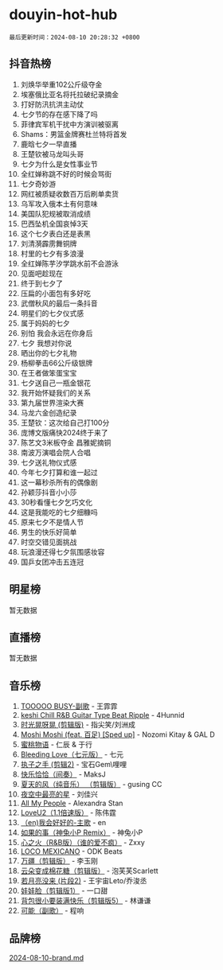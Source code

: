 # douyin-hot-hub

`最后更新时间：2024-08-10 20:28:32 +0800`

## 抖音热榜

1. 刘焕华举重102公斤级夺金
1. 埃塞俄比亚名将托拉破纪录摘金
1. 打好防汛抗洪主动仗
1. 七夕节的存在感下降了吗
1. 菲律宾军机干扰中方演训被驱离
1. Shams：男篮金牌赛杜兰特将首发
1. 鹿晗七夕一早直播
1. 王楚钦被马龙叫头哥
1. 七夕为什么是女性事业节
1. 全红婵称跳不好的时候会骂街
1. 七夕奇妙游
1. 网红被质疑收数百万后刷单卖货
1. 乌军攻入俄本土有何意味
1. 美国队犯规被取消成绩
1. 巴西坠机全国哀悼3天
1. 这个七夕表白还是表黑
1. 刘清漪霹雳舞铜牌
1. 村里的七夕有多浪漫
1. 全红婵陈芋汐学跳水前不会游泳
1. 见面吧趁现在
1. 终于到七夕了
1. 压扁的小面包有多好吃
1. 武僧秋风的最后一条抖音
1. 明星们的七夕仪式感
1. 属于妈妈的七夕
1. 别怕 我会永远在你身后
1. 七夕 我想对你说
1. 晒出你的七夕礼物
1. 杨柳拳击66公斤级银牌
1. 在王者做笨蛋宝宝
1. 七夕送自己一瓶金银花
1. 我开始怀疑我们的关系
1. 第九届世界渲染大赛
1. 马龙六金创造纪录
1. 王楚钦：这次给自己打100分
1. 庞博文版痛快2024终于来了
1. 陈艺文3米板夺金 昌雅妮摘铜
1. 南波万演唱会院人合唱
1. 七夕送礼物仪式感
1. 今年七夕打算和谁一起过
1. 这一幕秒杀所有的偶像剧
1. 孙颖莎抖音小小莎
1. 30秒看懂七夕乞巧文化
1. 这是我能吃的七夕细糠吗
1. 原来七夕不是情人节
1. 男生的快乐好简单
1. 时空交错见面挑战
1. 玩浪漫还得七夕氛围感妆容
1. 国乒女团冲击五连冠

## 明星榜

暂无数据

## 直播榜

暂无数据

## 音乐榜

1. [TOOOOO BUSY-副歌](https://sf5-hl-cdn-tos.douyinstatic.com/obj/tos-cn-ve-2774/o0fmjGZetNDjSM5EimFs2QlzBg30YgByJMRQrC) - 王霏霏
1. [keshi Chill R&B Guitar Type Beat Ripple](https://sf5-hl-cdn-tos.douyinstatic.com/obj/tos-cn-ve-2774/okQIfmitAB3HpgZQo0YCEFEACcDhQngn0fkFIC) - 4Hunnid
1. [时光晃呀晃 (剪辑版)](https://sf5-hl-cdn-tos.douyinstatic.com/obj/tos-cn-ve-2774/o8ACeQem3gwI1x3GIYGAfKG0LJebKFRJDwRwyW) - 指尖笑/刘洲成
1. [Moshi Moshi (feat. 百足) [Sped up]](https://sf5-hl-cdn-tos.douyinstatic.com/obj/tos-cn-ve-2774/ocCPFQcXJLeroaIdQLIGAoeeYM3OAUYGDguHXz) - Nozomi Kitay & GAL D
1. [蜜桃物语](https://sf5-hl-cdn-tos.douyinstatic.com/obj/tos-cn-ve-2774/oIhOSCZtIACtYU4XQkngiW9kCBfVD1Fz9IYeqL) - 仁辰 & 于行
1. [Bleeding Love（七元版）](https://sf5-hl-cdn-tos.douyinstatic.com/obj/tos-cn-ve-2774/oEgC9eZFHQ1MfSRnrfkzFp8AayDWqAQMABBgUs) - 七元
1. [执子之手 (剪辑2)](https://sf5-hl-cdn-tos.douyinstatic.com/obj/tos-cn-ve-2774/oUoZLQjCc31XzqsBnBQUNgeKtYPBcgbFDwtfcu) - 宝石Gem\哩哩
1. [快乐恰恰（间奏）](https://sf5-hl-cdn-tos.douyinstatic.com/obj/tos-cn-ve-2774/oMesum3HvWQXJxuMFeVYzf54o2QzH5aEBPOCAn) - MaksJ
1. [夏天的风（纯音乐） （剪辑版）](https://sf5-hl-cdn-tos.douyinstatic.com/obj/tos-cn-ve-2774/oUzLjBZZFQAoNRmGokEeD5zfQCObp6UeFAnTa6) - gusing CC
1. [夜空中最亮的星](https://sf3-cdn-tos.douyinstatic.com/obj/tos-cn-ve-2774/o4IfgGwqqnFeXEMGaS8JBzJAdayAaCeoxqbjCD) - 刘佳兴
1. [All My People](https://sf3-cdn-tos.douyinstatic.com/obj/tos-cn-ve-2774/c7773e6b7c3f4bd9b26cd85b0cfa4eff) - Alexandra Stan
1. [LoveU2（1.1倍速版）](https://sf5-hl-cdn-tos.douyinstatic.com/obj/tos-cn-ve-2774/oQMeDffLaEmgMwgCOEMAFCI6INzoFPgWdD0rsa) - 陈伟霆
1. [（en)我会好好的-主歌](https://sf5-hl-cdn-tos.douyinstatic.com/obj/tos-cn-ve-2774/oUrYpIdrvCbA8m8yAZjbMWjUkL6tiinWMkBTs) - en
1. [如果的事（神兔小P Remix）](https://sf5-hl-cdn-tos.douyinstatic.com/obj/tos-cn-ve-2774/okHtAffz3g4ZB0BMQn9iC9BC6AciI3xCmgQTqt) - 神兔小P
1. [心之火（R&B版）（谁的爱不疯）](https://sf5-hl-cdn-tos.douyinstatic.com/obj/tos-cn-ve-2774/okemkEDaIBBE3OosftCgMxlFkLQZRw37t36ZQv) - Zxxy
1. [LOCO MEXICANO](https://sf5-hl-cdn-tos.douyinstatic.com/obj/tos-cn-ve-2774/owxVoxJorA4ILBfsMAjU6t7O1xW9w0tS7EYzh6) - ODK Beats
1. [万疆（剪辑版）](https://sf5-hl-cdn-tos.douyinstatic.com/obj/tos-cn-ve-2774/ooG7oVgFlDTelKCjCsTTobQvbdtj1BBQXnfZd8) - 李玉刚
1. [云朵变成棉花糖（剪辑版）](https://sf5-hl-cdn-tos.douyinstatic.com/obj/tos-cn-ve-2774/o8LC84GQLALFfXeyJmh8KE61byVQYMMeAZLfEI) - 泡芙芙Scarlett
1. [若月亮没来 (片段2)](https://sf3-cdn-tos.douyinstatic.com/obj/tos-cn-ve-2774/ocQavLLjkCOeDxGyYeIMGgNAIwJ0QXE1Ve3Fzv) - 王宇宙Leto/乔浚丞
1. [娃娃脸（剪辑版1）](https://sf5-hl-cdn-tos.douyinstatic.com/obj/tos-cn-ve-2774/oIimSCgQoNUePTAZ1Ba7TeADY4KetGYsVFeaaB) - 一口甜
1. [背包很小要装满快乐（剪辑版5）](https://sf5-hl-cdn-tos.douyinstatic.com/obj/tos-cn-ve-2774/oUqSJIiBjw2pxsBAiQRmkbZGJrlGCMBPpIW90) - 林谦谦
1. [可能（副歌）](https://sf5-hl-cdn-tos.douyinstatic.com/obj/tos-cn-ve-2774/cde1731888894259b333569393c2fb51) - 程响

## 品牌榜

[2024-08-10-brand.md](2024-08-10-brand.md)
